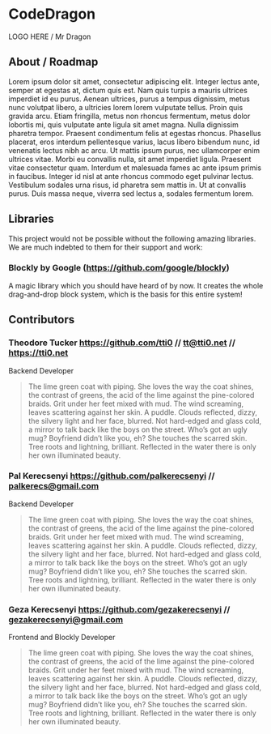 # CodeDragon

LOGO HERE / Mr Dragon

## About / Roadmap
Lorem ipsum dolor sit amet, consectetur adipiscing elit. Integer lectus ante, semper at egestas at, dictum quis est. Nam quis turpis a mauris ultrices imperdiet id eu purus. Aenean ultrices, purus a tempus dignissim, metus nunc volutpat libero, a ultricies lorem lorem vulputate tellus. Proin quis gravida arcu. Etiam fringilla, metus non rhoncus fermentum, metus dolor lobortis mi, quis vulputate ante ligula sit amet magna. Nulla dignissim pharetra tempor. Praesent condimentum felis at egestas rhoncus. Phasellus placerat, eros interdum pellentesque varius, lacus libero bibendum nunc, id venenatis lectus nibh ac arcu. Ut mattis ipsum purus, nec ullamcorper enim ultrices vitae. Morbi eu convallis nulla, sit amet imperdiet ligula. Praesent vitae consectetur quam. Interdum et malesuada fames ac ante ipsum primis in faucibus. Integer id nisl at ante rhoncus commodo eget pulvinar lectus. Vestibulum sodales urna risus, id pharetra sem mattis in. Ut at convallis purus. Duis massa neque, viverra sed lectus a, sodales fermentum lorem. 

## Libraries
This project would not be possible without the following amazing libraries. We are much indebted to them for their support and work:

### Blockly by Google (https://github.com/google/blockly)
A magic library which you should have heard of by now. It creates the whole drag-and-drop block system, which is the basis for this entire system!

## Contributors

### Theodore Tucker https://github.com/tti0 // tt@tti0.net // https://tti0.net
Backend Developer
> The lime green coat with piping. She loves the way the coat shines, the contrast of greens, the acid of the lime against the pine-colored braids. Grit under her feet mixed with mud. The wind screaming, leaves scattering against her skin. A puddle. Clouds reflected, dizzy, the silvery light and her face, blurred. Not hard-edged and glass cold, a mirror to talk back like the boys on the street. Who’s got an ugly mug? Boyfriend didn’t like you, eh? She touches the scarred skin. Tree roots and lightning, brilliant. Reflected in the water there is only her own illuminated beauty.

### Pal Kerecsenyi https://github.com/palkerecsenyi // palkerecs@gmail.com
Backend Developer
> The lime green coat with piping. She loves the way the coat shines, the contrast of greens, the acid of the lime against the pine-colored braids. Grit under her feet mixed with mud. The wind screaming, leaves scattering against her skin. A puddle. Clouds reflected, dizzy, the silvery light and her face, blurred. Not hard-edged and glass cold, a mirror to talk back like the boys on the street. Who’s got an ugly mug? Boyfriend didn’t like you, eh? She touches the scarred skin. Tree roots and lightning, brilliant. Reflected in the water there is only her own illuminated beauty.

### Geza Kerecsenyi https://github.com/gezakerecsenyi // gezakerecsenyi@gmail.com
Frontend and Blockly Developer
> The lime green coat with piping. She loves the way the coat shines, the contrast of greens, the acid of the lime against the pine-colored braids. Grit under her feet mixed with mud. The wind screaming, leaves scattering against her skin. A puddle. Clouds reflected, dizzy, the silvery light and her face, blurred. Not hard-edged and glass cold, a mirror to talk back like the boys on the street. Who’s got an ugly mug? Boyfriend didn’t like you, eh? She touches the scarred skin. Tree roots and lightning, brilliant. Reflected in the water there is only her own illuminated beauty.
